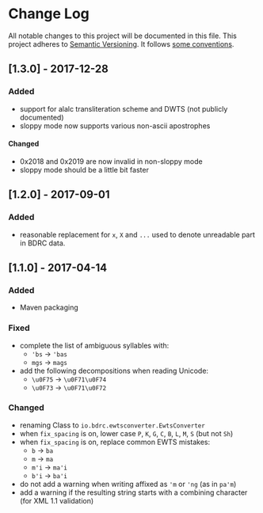 # Change Log
All notable changes to this project will be documented in this file.
This project adheres to [Semantic Versioning](http://semver.org/). It follows [some conventions](http://keepachangelog.com/).

## [1.3.0] - 2017-12-28
### Added
- support for alalc transliteration scheme and DWTS (not publicly documented)
- sloppy mode now supports various non-ascii apostrophes

#### Changed
- 0x2018 and 0x2019 are now invalid in non-sloppy mode
- sloppy mode should be a little bit faster

## [1.2.0] - 2017-09-01
### Added
- reasonable replacement for `x`, `X` and `...` used to denote unreadable part in BDRC data.

## [1.1.0] - 2017-04-14
### Added
- Maven packaging

### Fixed
- complete the list of ambiguous syllables with:
	-  `'bs` -> `'bas`
	-  `mgs` -> `mags`
- add the following decompositions when reading Unicode:
	- `\u0F75` -> `\u0F71\u0F74`
	- `\u0F73` -> `\u0F71\u0F72`

### Changed
- renaming Class to `io.bdrc.ewtsconverter.EwtsConverter`
- when `fix_spacing` is on, lower case `P`, `K`, `G`, `C`, `B`, `L`, `M`, `S` (but not `Sh`)
- when `fix_spacing` is on, replace common EWTS mistakes:
	- ` b ` -> ` ba `
	- ` m ` -> ` ma `
	- ` m'i ` -> ` ma'i `
	- ` b'i ` -> ` ba'i `
- do not add a warning when writing affixed as `'m` or `'ng` (as in `pa'm`)
- add a warning if the resulting string starts with a combining character (for XML 1.1 validation)
